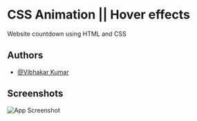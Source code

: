 
# CSS Animation || Hover effects 

Website countdown using HTML and CSS

## Authors

- [@Vibhakar Kumar](https://github.com/iamvibhakar)


## Screenshots

![App Screenshot](https://raw.githubusercontent.com/iamvibhakar/css_Animation/main/output.gif)
